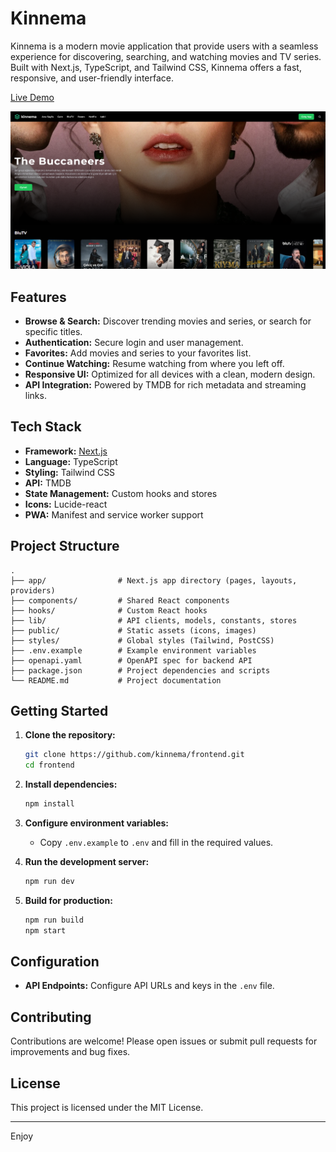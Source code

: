 # Kinnema

Kinnema is a modern movie application that provide users with a seamless experience for discovering, searching, and watching movies and TV series. Built with Next.js, TypeScript, and Tailwind CSS, Kinnema offers a fast, responsive, and user-friendly interface.

[Live Demo](https://kinnema.vercel.app)

<img width="1437" alt="Screenshot" src="image.png">

## Features

- **Browse & Search:** Discover trending movies and series, or search for specific titles.
- **Authentication:** Secure login and user management.
- **Favorites:** Add movies and series to your favorites list.
- **Continue Watching:** Resume watching from where you left off.
- **Responsive UI:** Optimized for all devices with a clean, modern design.
- **API Integration:** Powered by TMDB for rich metadata and streaming links.

## Tech Stack

- **Framework:** [Next.js](https://nextjs.org/)
- **Language:** TypeScript
- **Styling:** Tailwind CSS
- **API:** TMDB
- **State Management:** Custom hooks and stores
- **Icons:** Lucide-react
- **PWA:** Manifest and service worker support

## Project Structure

```
.
├── app/                # Next.js app directory (pages, layouts, providers)
├── components/         # Shared React components
├── hooks/              # Custom React hooks
├── lib/                # API clients, models, constants, stores
├── public/             # Static assets (icons, images)
├── styles/             # Global styles (Tailwind, PostCSS)
├── .env.example        # Example environment variables
├── openapi.yaml        # OpenAPI spec for backend API
├── package.json        # Project dependencies and scripts
└── README.md           # Project documentation
```

## Getting Started

1. **Clone the repository:**
   ```sh
   git clone https://github.com/kinnema/frontend.git
   cd frontend
   ```

2. **Install dependencies:**
   ```sh
   npm install
   ```

3. **Configure environment variables:**
   - Copy `.env.example` to `.env` and fill in the required values.

4. **Run the development server:**
   ```sh
   npm run dev
   ```

5. **Build for production:**
   ```sh
   npm run build
   npm start
   ```

## Configuration

- **API Endpoints:** Configure API URLs and keys in the `.env` file.

## Contributing

Contributions are welcome! Please open issues or submit pull requests for improvements and bug fixes.

## License

This project is licensed under the MIT License.

---

Enjoy
